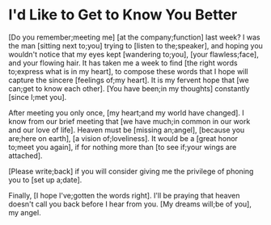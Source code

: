 # I'd Like to Get to Know You Better

[Do you remember;meeting me] [at the company;function] last week? I was the man [sitting next to;you] trying to [listen to the;speaker], and hoping you wouldn't notice that my eyes kept [wandering to;you], [your flawless;face], and your flowing hair. It has taken me a week to find [the right words to;express what is in my heart], to compose these words that I hope will capture the sincere [feelings of;my heart]. It is my fervent hope that [we can;get to know each other]. [You have been;in my thoughts] constantly [since I;met you].

After meeting you only once, [my heart;and my world have changed]. I know from our brief meeting that [we have much;in common in our work and our love of life]. Heaven must be [missing an;angel], [because you are;here on earth], [a vision of;loveliness]. It would be a [great honor to;meet you again], if for nothing more than [to see if;your wings are attached].

[Please write;back] if you will consider giving me the privilege of phoning you to [set up a;date].

Finally, [I hope I've;gotten the words right]. I'll be praying that heaven doesn't call you back before I hear from you. [My dreams will;be of you], my angel.

